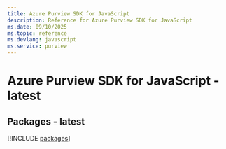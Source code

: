 ```yaml
---
title: Azure Purview SDK for JavaScript
description: Reference for Azure Purview SDK for JavaScript
ms.date: 09/10/2025
ms.topic: reference
ms.devlang: javascript
ms.service: purview
---
```

# Azure Purview SDK for JavaScript - latest
## Packages - latest
[!INCLUDE [packages](purview-index.md)]
